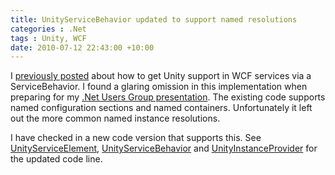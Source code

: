 ```yaml
---
title: UnityServiceBehavior updated to support named resolutions
categories : .Net
tags : Unity, WCF
date: 2010-07-12 22:43:00 +10:00
---
```


I [previously posted][0] about how to get Unity support in WCF services via a ServiceBehavior. I found a glaring omission in this implementation when preparing for my [.Net Users Group presentation][1]. The existing code supports named configuration sections and named containers. Unfortunately it left out the more common named instance resolutions.

I have checked in a new code version that supports this. See [UnityServiceElement][2], [UnityServiceBehavior][3] and [UnityInstanceProvider][4] for the updated code line.

[0]: /2010/09/29/custom-windows-workflow-activity-for-dependency-resolutione28093part-2/
[1]: /2010/07/12/canberra-net-users-group-presentation-next-week/
[2]: http://neovolve.codeplex.com/SourceControl/changeset/view/62517#1216930
[3]: http://neovolve.codeplex.com/SourceControl/changeset/view/62517#1149361
[4]: http://neovolve.codeplex.com/SourceControl/changeset/view/62517#1149347
